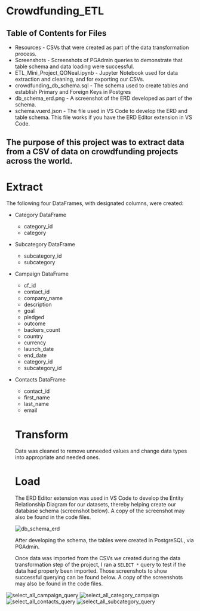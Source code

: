 # Crowdfunding_ETL

## Table of Contents for Files
- Resources - CSVs that were created as part of the data transformation process.
- Screenshots - Screenshots of PGAdmin queries to demonstrate that table schema and data loading were successful.
- ETL_Mini_Project_QONeal.ipynb - Jupyter Notebook used for data extraction and cleaning, and for exporting our CSVs.
- crowdfunding_db_schema.sql - The schema used to create tables and establish Primary and Foreign Keys in Postgres
- db_schema_erd.png - A screenshot of the ERD developed as part of the schema.
- schema.vuerd.json - The file used in VS Code to develop the ERD and table schema. This file works if you have the ERD Editor extension in VS Code.

## The purpose of this project was to extract data from a CSV of data on crowdfunding projects across the world. 

# Extract 

The following four DataFrames, with designated columns, were created:

- Category DataFrame
  - category_id
  - category

- Subcategory DataFrame
  - subcategory_id
  - subcategory

- Campaign DataFrame
  - cf_id
  - contact_id
  - company_name
  - description
  - goal
  - pledged
  - outcome
  - backers_count
  - country
  - currency
  - launch_date
  - end_date
  - category_id
  - subcategory_id

- Contacts DataFrame
  - contact_id
  - first_name
  - last_name
  - email
 
  # Transform

  Data was cleaned to remove unneeded values and change data types into appropriate and needed ones.

  # Load

  The ERD Editor extension was used in VS Code to develop the Entity Relationship Diagram for our datasets, thereby helping create our database schema (screenshot below). A copy of the screenshot may also be found in the code files.

  ![db_schema_erd](https://github.com/QbicleTKG/Crowdfunding_ETL/assets/139186713/66f5b9c0-a3a8-443f-9849-fc0a3b98ef2d)

  After developing the schema, the tables were created in PostgreSQL, via PGAdmin.

  Once data was imported from the CSVs we created during the data transformation step of the project, I ran a ```SELECT *``` query to test if the data had properly been imported. Those screenshots to show successful querying can be found below. A copy of the screenshots may also be found in the code files.

![select_all_campaign_query](https://github.com/QbicleTKG/Crowdfunding_ETL/assets/139186713/c93f10cc-9220-4bed-97df-86a51b5ef5e5)
![select_all_category_campaign](https://github.com/QbicleTKG/Crowdfunding_ETL/assets/139186713/a001d09d-3de2-4bbe-9ca6-ae58b005babb)
![select_all_contacts_query](https://github.com/QbicleTKG/Crowdfunding_ETL/assets/139186713/07309775-f59f-4606-8c40-a1a8e0b2d52c)
![select_all_subcategory_query](https://github.com/QbicleTKG/Crowdfunding_ETL/assets/139186713/03e2d177-6714-40b6-bf9a-6578799d50e9)


  
